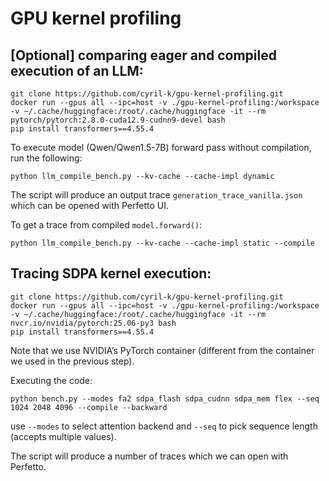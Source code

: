 # GPU kernel profiling

## [Optional] comparing eager and compiled execution of an LLM:

```
git clone https://github.com/cyril-k/gpu-kernel-profiling.git
docker run --gpus all --ipc=host -v ./gpu-kernel-profiling:/workspace -v ~/.cache/huggingface:/root/.cache/huggingface -it --rm pytorch/pytorch:2.8.0-cuda12.9-cudnn9-devel bash
pip install transformers==4.55.4
```
To execute model (Qwen/Qwen1.5-7B) forward pass without compilation, run the following:
```
python llm_compile_bench.py --kv-cache --cache-impl dynamic
```
The script will produce an output trace `generation_trace_vanilla.json` which can be opened with 
Perfetto UI.

To get a trace from compiled `model.forward()`:
```
python llm_compile_bench.py --kv-cache --cache-impl static --compile
```

## Tracing SDPA kernel execution:

```
git clone https://github.com/cyril-k/gpu-kernel-profiling.git
docker run --gpus all --ipc=host -v ./gpu-kernel-profiling:/workspace -v ~/.cache/huggingface:/root/.cache/huggingface -it --rm nvcr.io/nvidia/pytorch:25.06-py3 bash
pip install transformers==4.55.4
```
Note that we use NVIDIA’s PyTorch container (different from the container we used in the previous step).

Executing the code:
```
python bench.py --modes fa2 sdpa_flash sdpa_cudnn sdpa_mem flex --seq 1024 2048 4096 --compile --backward
```
use `--modes` to select attention backend and `--seq` to pick sequence length (accepts multiple values).

The script will produce a number of traces which we can open with Perfetto.
